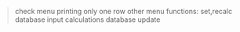 > check menu printing only one row
> other menu functions: set,recalc
> database input
> calculations
> database update